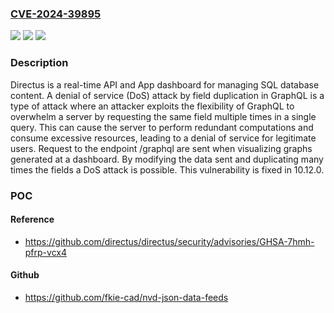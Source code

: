 ### [CVE-2024-39895](https://cve.mitre.org/cgi-bin/cvename.cgi?name=CVE-2024-39895)
![](https://img.shields.io/static/v1?label=Product&message=directus&color=blue)
![](https://img.shields.io/static/v1?label=Version&message=%3D%20%3C%2010.12.0%20&color=brighgreen)
![](https://img.shields.io/static/v1?label=Vulnerability&message=CWE-400%3A%20Uncontrolled%20Resource%20Consumption&color=brighgreen)

### Description

Directus is a real-time API and App dashboard for managing SQL database content. A denial of service (DoS) attack by field duplication in GraphQL is a type of attack where an attacker exploits the flexibility of GraphQL to overwhelm a server by requesting the same field multiple times in a single query. This can cause the server to perform redundant computations and consume excessive resources, leading to a denial of service for legitimate users. Request to the endpoint /graphql are sent when visualizing graphs generated at a dashboard. By modifying the data sent and duplicating many times the fields a DoS attack is possible. This vulnerability is fixed in 10.12.0.

### POC

#### Reference
- https://github.com/directus/directus/security/advisories/GHSA-7hmh-pfrp-vcx4

#### Github
- https://github.com/fkie-cad/nvd-json-data-feeds

